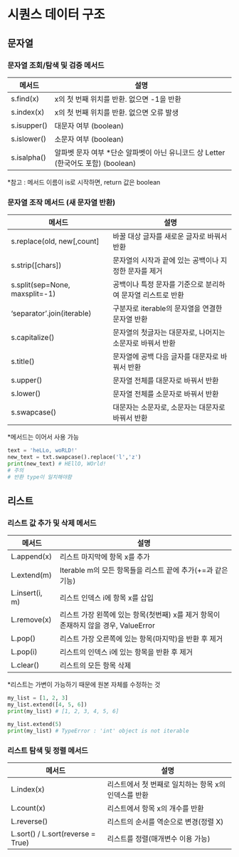 # 시퀀스 데이터 구조

## 문자열

### 문자열 조회/탐색 및 검증 메서드

| 메서드 | 설명 |
| --- | --- |
| s.find(x) | x의 첫 번째 위치를 반환. 없으면 -1을 반환 |
| s.index(x) | x의 첫 번째 위치를 반환. 없으면 오류 발생 |
| s.isupper() | 대문자 여부 (boolean) |
| s.islower() | 소문자 여부 (boolean) |
| s.isalpha() | 알파벳 문자 여부 *단순 알파벳이 아닌 유니코드 상 Letter (한국어도 포함) (boolean) |

*참고 : 메서드 이름이 is로 시작하면, return 값은 boolean

### 문자열 조작 메서드 (새 문자열 반환)

| 메서드 | 설명 |
| --- | --- |
| s.replace(old, new[,count] | 바꿀 대상 글자를 새로운 글자로 바꿔서 반환 |
| s.strip([chars]) | 문자열의 시작과 끝에 있는 공백이나 지정한 문자를 제거 |
| s.split(sep=None, maxsplit=-1) | 공백이나 특정 문자를 기준으로 분리하여 문자열 리스트로 반환 |
| ‘separator’.join(iterable) | 구분자로 iterable의 문자열을 연결한 문자열 반환 |
| s.capitalize() | 문자열의 첫글자는 대문자로, 나머지는 소문자로 바꿔서 반환 |
| s.title() | 문자열에 공백 다음 글자를 대문자로 바꿔서 반환 |
| s.upper() | 문자열 전체를 대문자로 바꿔서 반환 |
| s.lower() | 문자열 전체를 소문자로 바꿔서 반환 |
| s.swapcase() | 대문자는 소문자로, 소문자는 대문자로 바꿔서 반환 |

*메서드는 이어서 사용 가능

```python
text = 'heLLo, woRLD!'
new_text = txt.swapcase().replace('l','z')
print(new_text) # HEllO, WOrld!
# 주의
# 반환 type이 일치해야함
```

## 리스트

### 리스트 값 추가 및 삭제 메서드

| 메서드 | 설명 |
| --- | --- |
| L.append(x) | 리스트 마지막에 항목 x를 추가 |
| L.extend(m) | Iterable m의 모든 항목들을 리스트 끝에 추가(+=과 같은 기능) |
| L.insert(i, m) | 리스트 인덱스 i에 항목 x를 삽입 |
| L.remove(x) | 리스트 가장 왼쪽에 있는 항목(첫번째) x를 제거 항목이 존재하지 않을 경우, ValueError |
| L.pop() | 리스트 가장 오른쪽에 있는 항목(마지막)을 반환 후 제거 |
| L.pop(i) | 리스트의 인덱스 i에 있는 항목을 반환 후 제거 |
| L.clear() | 리스트의 모든 항목 삭제 |

*리스트는 가변이 가능하기 때문에 원본 자체를 수정하는 것

```python
my_list = [1, 2, 3]
my_list.extend([4, 5, 6])
print(my_list) # [1, 2, 3, 4, 5, 6]

my_list.extend(5)
print(my_list) # TypeError : 'int' object is not iterable
```

### 리스트 탐색 및 정렬 메서드
| 메서드 | 설명 |
| --- | --- |
| L.index(x) | 리스트에서 첫 번째로 일치하는 항목 x의 인덱스를 반환 |
| L.count(x) | 리스트에서 항목 x의 개수를 반환 |
| L.reverse() | 리스트의 순서를 역순으로 변경(정렬 X) |
| L.sort() / L.sort(reverse = True) | 리스트를 정렬(매개변수 이용 가능) |